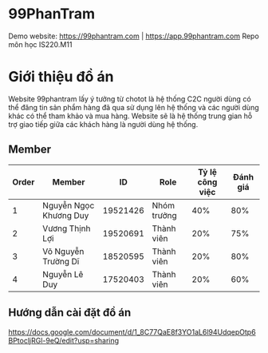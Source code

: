 # 99PhanTram
Demo website: https://99phantram.com | https://app.99phantram.com
Repo môn học IS220.M11
# Giới thiệu đồ án
Website 99phantram lấy ý tưởng  từ  chotot  là  hệ  thống C2C người  dùng  có  thể  đăng tin sản  phẩm  hàng  đã qua sử  dụng  lên  hệ  thống  và  các  người  dùng  khác  có  thể  tham  khảo  và  mua  hàng. Website sẽ  là  hệ  thống  trung  gian  hỗ  trợ  giao  tiếp  giữa  các  khách  hàng  là  người  dùng  hệ  thống.
## Member
| Order | Member | ID | Role | Tỷ lệ công việc | Đánh giá
|--|--|--|--|--|--|
| 1 | Nguyễn Ngọc Khương Duy | 19521426 | Nhóm trưởng | 40% | 80% |
| 2 | Vương Thịnh Lợi | 19520691 | Thành viên | 20% | 75% |
| 3 | Võ Nguyễn Trường Dĩ | 18520595 | Thành viên | 20% | 80% |
| 4 | Nguyễn Lê Duy | 17520403 | Thành viên | 20% | 60% |
## Hướng dẫn cài đặt đồ án
https://docs.google.com/document/d/1_8C77QaE8f3YO1aL6l94UdqepOtp6BPtocljRGl-9eQ/edit?usp=sharing
